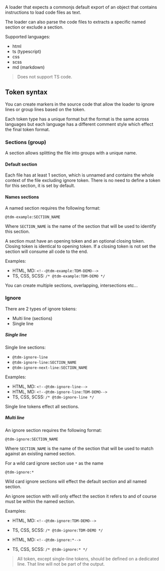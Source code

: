 A loader that expects a commonjs default export of an object that
contains instructions to load code files as text.

The loader can also parse the code files to extracts a specific named
section or exclude a section.

Supported languages:
  - html
  - ts (typescript)
  - css
  - scss
  - md (markdown)

> Does not support TS code.

## Token syntax
You can create markers in the source code that allow the loader to
ignore lines or group lines based on the token.

Each token type has a unique format but the format is the same across
languages but each language has a different comment style which effect
the final token format.

### Sections (group)
A section allows splitting the file into groups with a unique name.

#### Default section
Each file has at least 1 section, which is unnamed and contains the
whole context of the file excluding ignore token.
There is no need to define a token for this section, it is set by default.

#### Names sections
A named section requires the following format:

```
@tdm-example:SECTION_NAME
```

Where `SECTION_NAME` is the name of the section that will be used to
identify this section.

A section must have an opening token and an optional closing token.
Closing token is identical to opening token.
If a closing token is not set the section will consume all code to the end.

Examples:
  - HTML, MD: `<!--@tdm-example:TDM-DEMO-->`
  - TS, CSS, SCSS: `/* @tdm-example:TDM-DEMO */`

You can create multiple sections, overlapping, intersections etc...


### Ignore
There are 2 types of ignore tokens:
  - Multi line (sections)
  - Single line

##### Single line
Single line sections:
  - `@tdm-ignore-line`
  - `@tdm-ignore-line:SECTION_NAME`
  - `@tdm-ignore-next-line:SECTION_NAME`

Examples:
  - HTML, MD: `<!--@tdm-ignore-line-->`
  - HTML, MD: `<!--@tdm-ignore-line:TDM-DEMO-->`
  - TS, CSS, SCSS: `/* @tdm-ignore-line */`

Single line tokens effect all sections.

##### Multi line
An ignore section requires the following format:

```
@tdm-ignore:SECTION_NAME
```

Where `SECTION_NAME` is the name of the section that will be used to
match against an existing named section.

For a wild card ignore section use `*` as the name
```
@tdm-ignore:*
```

Wild card ignore sections will effect the default section and all
named section.

An ignore section with will only effect the section it refers to and of
course must be within the named section.

Examples:
  - HTML, MD: `<!--@tdm-ignore:TDM-DEMO-->`
  - TS, CSS, SCSS: `/* @tdm-ignore:TDM-DEMO */`

  - HTML, MD: `<!--@tdm-ignore:*-->`
  - TS, CSS, SCSS: `/* @tdm-ignore:* */`
  

> All token, except single-line tokens, should be defined on a dedicated
line. That line will not be part of the output. 